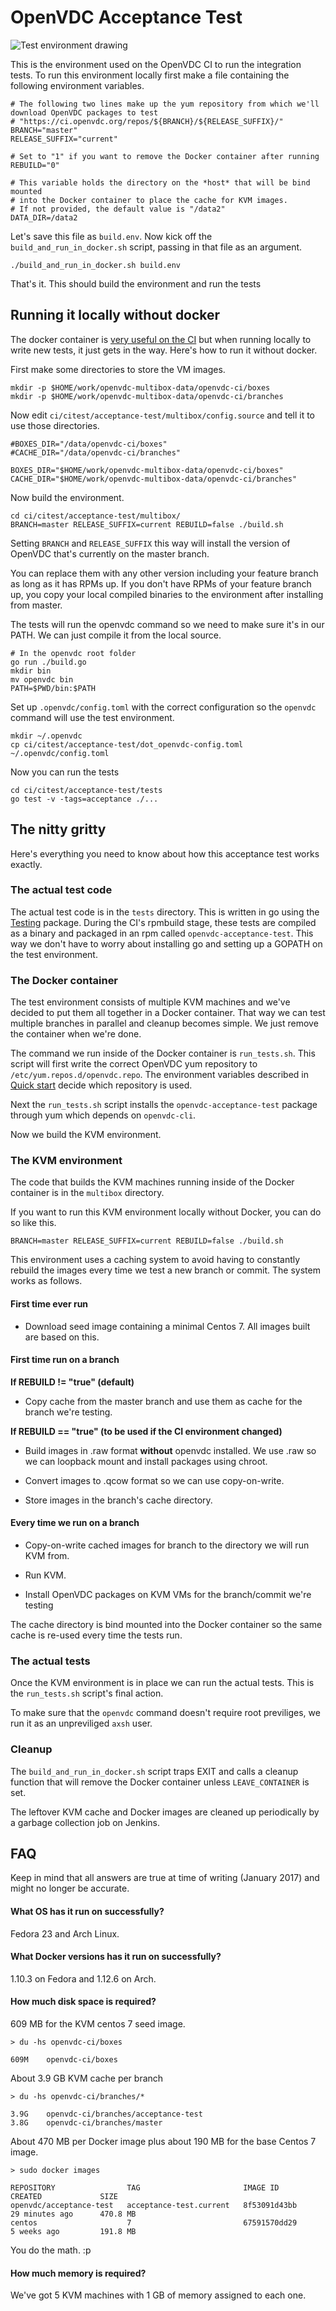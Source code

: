 # OpenVDC Acceptance Test

![Test environment drawing](illustrations/acceptance-test.svg)

This is the environment used on the OpenVDC CI to run the integration tests. To run this environment locally first make a file containing the following environment variables.

```
# The following two lines make up the yum repository from which we'll download OpenVDC packages to test
# "https://ci.openvdc.org/repos/${BRANCH}/${RELEASE_SUFFIX}/"
BRANCH="master"
RELEASE_SUFFIX="current"

# Set to "1" if you want to remove the Docker container after running
REBUILD="0"

# This variable holds the directory on the *host* that will be bind mounted
# into the Docker container to place the cache for KVM images.
# If not provided, the default value is "/data2"
DATA_DIR=/data2
```

Let's save this file as `build.env`. Now kick off the `build_and_run_in_docker.sh` script, passing in that file as an argument.

```
./build_and_run_in_docker.sh build.env
```

That's it. This should build the environment and run the tests

## Running it locally without docker

The docker container is [very useful on the CI](#the-docker-container) but when running locally to write new tests, it just gets in the way. Here's how to run it without docker.

First make some directories to store the VM images.

```
mkdir -p $HOME/work/openvdc-multibox-data/openvdc-ci/boxes
mkdir -p $HOME/work/openvdc-multibox-data/openvdc-ci/branches
```

Now edit `ci/citest/acceptance-test/multibox/config.source` and tell it to use those directories.

```
#BOXES_DIR="/data/openvdc-ci/boxes"
#CACHE_DIR="/data/openvdc-ci/branches"

BOXES_DIR="$HOME/work/openvdc-multibox-data/openvdc-ci/boxes"
CACHE_DIR="$HOME/work/openvdc-multibox-data/openvdc-ci/branches"
```

Now build the environment.

```
cd ci/citest/acceptance-test/multibox/
BRANCH=master RELEASE_SUFFIX=current REBUILD=false ./build.sh
```

Setting `BRANCH` and `RELEASE_SUFFIX` this way will install the version of OpenVDC that's currently on the master branch.

You can replace them with any other version including your feature branch as long as it has RPMs up. If you don't have RPMs of your feature branch up, you copy your local compiled binaries to the environment after installing from master.

The tests will run the openvdc command so we need to make sure it's in our PATH. We can just compile it from the local source.

```
# In the openvdc root folder
go run ./build.go
mkdir bin
mv openvdc bin
PATH=$PWD/bin:$PATH
```

Set up `.openvdc/config.toml` with the correct configuration so the `openvdc` command will use the test environment.

```
mkdir ~/.openvdc
cp ci/citest/acceptance-test/dot_openvdc-config.toml ~/.openvdc/config.toml
```

Now you can run the tests

```
cd ci/citest/acceptance-test/tests
go test -v -tags=acceptance ./...
```


## The nitty gritty

Here's everything you need to know about how this acceptance test works exactly.

### The actual test code

The actual test code is in the `tests` directory. This is written in go using the [Testing](https://golang.org/pkg/testing/) package. During the CI's rpmbuild stage, these tests are compiled as a binary and packaged in an rpm called `openvdc-acceptance-test`. This way we don't have to worry about installing go and setting up a GOPATH on the test environment.

### The Docker container

The test environment consists of multiple KVM machines and we've decided to put them all together in a Docker container. That way we can test multiple branches in parallel and cleanup becomes simple. We just remove the container when we're done.

The command we run inside of the Docker container is `run_tests.sh`. This script will first write the correct OpenVDC yum repository to `/etc/yum.repos.d/openvdc.repo`. The environment variables described in [Quick start](#quick-start) decide which repository is used.

Next the `run_tests.sh` script installs the `openvdc-acceptance-test` package through yum which depends on `openvdc-cli`.

Now we build the KVM environment.

### The KVM environment

The code that builds the KVM machines running inside of the Docker container is in the `multibox` directory.

If you want to run this KVM environment locally without Docker, you can do so like this.

```
BRANCH=master RELEASE_SUFFIX=current REBUILD=false ./build.sh
```

This environment uses a caching system to avoid having to constantly rebuild the images every time we test a new branch or commit. The system works as follows.

#### First time ever run

* Download seed image containing a minimal Centos 7. All images built are based on this.

#### First time run on a branch

**If REBUILD != "true" (default)**

* Copy cache from the master branch and use them as cache for the branch we're testing.

**If REBUILD == "true" (to be used if the CI environment changed)**

* Build images in .raw format **without** openvdc installed. We use .raw so we can loopback mount and install packages using chroot.

* Convert images to .qcow format so we can use copy-on-write.

* Store images in the branch's cache directory.

#### Every time we run on a branch

* Copy-on-write cached images for branch to the directory we will run KVM from.

* Run KVM.

* Install OpenVDC packages on KVM VMs for the branch/commit we're testing

The cache directory is bind mounted into the Docker container so the same cache is re-used every time the tests run.

### The actual tests

Once the KVM environment is in place we can run the actual tests. This is the `run_tests.sh` script's final action.

To make sure that the `openvdc` command doesn't require root previliges, we run it as an unpreviliged `axsh` user.

### Cleanup

The `build_and_run_in_docker.sh` script traps EXIT and calls a cleanup function that will remove the Docker container unless `LEAVE_CONTAINER` is set.

The leftover KVM cache and Docker images are cleaned up periodically by a garbage collection job on Jenkins.

## FAQ

Keep in mind that all answers are true at time of writing (January 2017) and might no longer be accurate.

#### What OS has it run on successfully?

Fedora 23 and Arch Linux.

#### What Docker versions has it run on successfully?

1.10.3 on Fedora and 1.12.6 on Arch.

#### How much disk space is required?

609 MB for the KVM centos 7 seed image.

```
> du -hs openvdc-ci/boxes

609M    openvdc-ci/boxes
```

About 3.9 GB KVM cache per branch

```
> du -hs openvdc-ci/branches/*

3.9G    openvdc-ci/branches/acceptance-test
3.8G    openvdc-ci/branches/master
```

About 470 MB per Docker image plus about 190 MB for the base Centos 7 image.

```
> sudo docker images

REPOSITORY                TAG                       IMAGE ID            CREATED             SIZE
openvdc/acceptance-test   acceptance-test.current   8f53091d43bb        29 minutes ago      470.8 MB
centos                    7                         67591570dd29        5 weeks ago         191.8 MB
```

You do the math. :p

#### How much memory is required?

We've got 5 KVM machines with 1 GB of memory assigned to each one.
